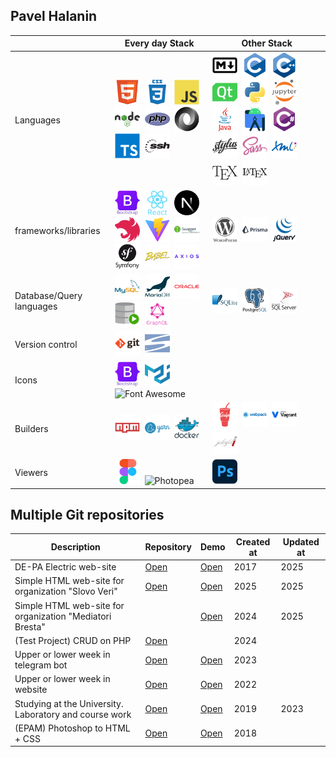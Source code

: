 ## Pavel Halanin

<table>
  <thead>
    <tr>
      <th></th>
      <th>Every day Stack</th>
      <th>Other Stack</th>
    </tr>
  </thead>
  <tbody>
    <tr>
      <td>Languages</td>
      <td>
        <img src="https://github.com/devicons/devicon/blob/master/icons/html5/html5-original.svg" title="HTML5" alt="HTML" width="40" height="40"/>&nbsp;
        <img src="https://github.com/devicons/devicon/blob/master/icons/css3/css3-plain-wordmark.svg"  title="CSS3" alt="CSS" width="40" height="40"/>&nbsp;
        <img src="https://github.com/devicons/devicon/blob/master/icons/javascript/javascript-original.svg" title="JavaScript" alt="JavaScript" width="40" height="40"/>&nbsp;
        <img src="https://github.com/devicons/devicon/blob/master/icons/nodejs/nodejs-original-wordmark.svg" title="JavaScript" alt="JavaScript" width="40" height="40"/>&nbsp;
        <img src="https://github.com/devicons/devicon/blob/master/icons/php/php-original.svg" title="PHP" alt="PHP" width="40" height="40"/>&nbsp;
        <img src="https://github.com/devicons/devicon/blob/master/icons/json/json-original.svg" title="JSON" alt="JSON" width="40" height="40"/>&nbsp;
        <img src="https://github.com/devicons/devicon/blob/master/icons/typescript/typescript-original.svg" title="TypeScript" alt="TypeScript" width="40" height="40"/>&nbsp;
        <img src="https://github.com/devicons/devicon/blob/master/icons/ssh/ssh-original-wordmark.svg" title="TypeScript" alt="TypeScript" width="40" height="40"/>&nbsp;
      </td>
      <td>
        <img src="https://github.com/devicons/devicon/blob/master/icons/markdown/markdown-original.svg" title="Markdown" alt="Markdown" width="40" height="40"/>&nbsp;
        <img src="https://github.com/devicons/devicon/blob/master/icons/c/c-original.svg" title="C" alt="C" width="40" height="40"/>&nbsp;
        <img src="https://github.com/devicons/devicon/blob/master/icons/cplusplus/cplusplus-original.svg" title="C++" alt="C++" width="40" height="40"/>&nbsp;
        <img src="https://github.com/devicons/devicon/blob/master/icons/qt/qt-original.svg" title="Qt" alt="Qt" width="40" height="40"/>&nbsp;
        <img src="https://github.com/devicons/devicon/blob/master/icons/python/python-original.svg" title="Python" alt="Python" width="40" height="40"/>&nbsp
        <img src="https://github.com/devicons/devicon/blob/master/icons/jupyter/jupyter-original-wordmark.svg" title="Jupyter" alt="Jupyter" width="40" height="40"/>&nbsp
        <img src="https://github.com/devicons/devicon/blob/master/icons/java/java-original-wordmark.svg" title="Java" alt="Java" width="40" height="40"/>&nbsp;
        <img src="https://github.com/devicons/devicon/blob/master/icons/androidstudio/androidstudio-original.svg" title="AndroidStudio" alt="AndroidStudio" width="40" height="40"/>&nbsp;
        <img src="https://github.com/devicons/devicon/blob/master/icons/csharp/csharp-original.svg" title="C#" alt="C#" width="40" height="40"/>&nbsp;
        <img src="https://github.com/devicons/devicon/blob/master/icons/stylus/stylus-original.svg" title="Stylus" alt="Stylus" width="40" height="40"/>&nbsp;
        <img src="https://github.com/devicons/devicon/blob/master/icons/sass/sass-original.svg" title="SASS" alt="SASS" width="40" height="40"/>&nbsp;
        <img src="https://github.com/devicons/devicon/blob/master/icons/xml/xml-original.svg" title="XML" alt="XML" width="40" height="40"/>&nbsp;
        <img src="https://github.com/devicons/devicon/blob/master/icons/tex/tex-original.svg" title="TeX" alt="TeX" width="40" height="40"/>&nbsp;
        <img src="https://github.com/devicons/devicon/blob/master/icons/latex/latex-original.svg" title="LaTeX" alt="LaTeX" width="40" height="40"/>&nbsp;
      </td>
    </tr>
    <tr>
      <td>frameworks/libraries</td>
      <td>
        <img src="https://github.com/devicons/devicon/blob/master/icons/bootstrap/bootstrap-original-wordmark.svg" title="Bootstrap" alt="Bootstrap" width="40" height="40"/>&nbsp;
        <img src="https://github.com/devicons/devicon/blob/master/icons/react/react-original-wordmark.svg" title="React" alt="React" width="40" height="40"/>&nbsp;
        <img src="https://github.com/devicons/devicon/blob/master/icons/nextjs/nextjs-original.svg" title="NextJS" alt="NextJS" width="40" height="40"/>&nbsp;
        <img src="https://github.com/devicons/devicon/blob/master/icons/nestjs/nestjs-original.svg" title="NestJS" alt="NestJS" width="40" height="40"/>&nbsp;
        <img src="https://github.com/devicons/devicon/blob/master/icons/vitejs/vitejs-original.svg" title="ViteJS" alt="ViteJS" width="40" height="40"/>&nbsp;
        <img src="https://github.com/devicons/devicon/blob/master/icons/swagger/swagger-original-wordmark.svg" title="Swagger" alt="Swagger" width="40" height="40"/>&nbsp;
        <img src="https://github.com/devicons/devicon/blob/master/icons/symfony/symfony-original-wordmark.svg" title="Symfony" alt="Symfony" width="40" height="40"/>&nbsp;
        <img src="https://github.com/devicons/devicon/blob/master/icons/babel/babel-original.svg" title="Babel" alt="Babel" width="40" height="40"/>&nbsp;
        <img src="https://github.com/devicons/devicon/blob/master/icons/axios/axios-plain-wordmark.svg" title="Axios" alt="Axios" width="40" height="40"/>&nbsp;
      </td>
      <td>
        <img src="https://github.com/devicons/devicon/blob/master/icons/wordpress/wordpress-plain-wordmark.svg" title="WordPress" alt="WordPress" width="40" height="40"/>&nbsp;
        <img src="https://github.com/devicons/devicon/blob/master/icons/prisma/prisma-original-wordmark.svg" title="Prisma" alt="Prisma" width="40" height="40"/>&nbsp;
        <img src="https://github.com/devicons/devicon/blob/master/icons/jquery/jquery-original-wordmark.svg" title="jQuery" alt="jQuery" width="40" height="40"/>&nbsp;
      </td>
    </tr>
    <tr>
      <td>Database/Query languages</td>
      <td>
        <img src="https://github.com/devicons/devicon/blob/master/icons/mysql/mysql-original-wordmark.svg" title="MySQL"  alt="MySQL" width="40" height="40"/>&nbsp;
        <img src="https://github.com/devicons/devicon/blob/master/icons/mariadb/mariadb-original-wordmark.svg" title="MySQL"  alt="MySQL" width="40" height="40"/>&nbsp;
        <img src="https://github.com/devicons/devicon/blob/master/icons/oracle/oracle-original.svg" title="Oracle"  alt="Oracle" width="40" height="40"/>&nbsp;
        <img src="https://github.com/devicons/devicon/blob/master/icons/sqldeveloper/sqldeveloper-original.svg" title="Oracle SQL Developer"  alt="Oracle SQL Developer" width="40" height="40"/>&nbsp;
        <img src="https://github.com/devicons/devicon/blob/master/icons/graphql/graphql-plain-wordmark.svg" title="GraphLite"  alt="GraphLite" width="40" height="40"/>&nbsp;
      </td>
      <td>
        <img src="https://github.com/devicons/devicon/blob/master/icons/sqlite/sqlite-original-wordmark.svg" title="SQLite"  alt="SQLite" width="40" height="40"/>&nbsp;
        <img src="https://github.com/devicons/devicon/blob/master/icons/postgresql/postgresql-original-wordmark.svg" title="PostreSQL"  alt="PostreSQL" width="40" height="40"/>&nbsp;
        <img src="https://github.com/devicons/devicon/blob/master/icons/microsoftsqlserver/microsoftsqlserver-original-wordmark.svg" title="Microsoft SQL Server"  alt="Microsoft SQL Server" width="40" height="40"/>&nbsp;
      </td>
    </tr>
    <tr>
      <td>Version control</td>
      <td>
        <img src="https://github.com/devicons/devicon/blob/master/icons/git/git-original-wordmark.svg" title="Git" alt="Git" width="40" height="40"/>&nbsp;
        <img src="https://github.com/devicons/devicon/blob/master/icons/subversion/subversion-original.svg" title="SVN(SubVersion)" alt="SVN(SubVersion)" width="40" height="40"/>&nbsp;
      </td>
      <td>
      </td>
    </tr>
    <tr>
      <td>Icons</td>
      <td>
        <img src="https://github.com/devicons/devicon/blob/master/icons/bootstrap/bootstrap-original-wordmark.svg" title="Bootstrap Icons" alt="Bootstrap Icons" width="40" height="40"/>&nbsp;
        <img src="https://github.com/devicons/devicon/blob/master/icons/materialui/materialui-original.svg" title="Material Icons / Material Symbols" alt="Material Icons / Material Symbols" width="40" height="40"/>&nbsp;
        <img src="" title="Font Awesome" alt="Font Awesome" width="40" height="40"/>&nbsp;
      </td>
      <td>
      </td>
    </tr>
    <tr>
      <td>Builders</td>
      <td>
        <img src="https://github.com/devicons/devicon/blob/master/icons/npm/npm-original-wordmark.svg" title="npm" alt="npm" width="40" height="40"/>&nbsp;
        <img src="https://github.com/devicons/devicon/blob/master/icons/yarn/yarn-original-wordmark.svg" title="yarn" alt="yarn" width="40" height="40"/>&nbsp;
        <img src="https://github.com/devicons/devicon/blob/master/icons/docker/docker-original-wordmark.svg" title="Vagrant" alt="Vagrant" width="40" height="40"/>&nbsp;
      </td>
      <td>
        <img src="https://github.com/devicons/devicon/blob/master/icons/gulp/gulp-plain.svg" title="Gulp" alt="Gulp" width="40" height="40"/>&nbsp;
        <img src="https://github.com/devicons/devicon/blob/master/icons/webpack/webpack-original-wordmark.svg" title="Webpack" alt="Webpack" width="40" height="40"/>&nbsp;
        <img src="https://github.com/devicons/devicon/blob/master/icons/vagrant/vagrant-original-wordmark.svg" title="Vagrant" alt="Vagrant" width="40" height="40"/>&nbsp;
        <img src="https://github.com/devicons/devicon/blob/master/icons/jekyll/jekyll-original-wordmark.svg" title="Jekyll" alt="Jekyll" width="40" height="40"/>&nbsp;
      </td>
    </tr>
    <tr>
      <td>Viewers</td>
      <td>
        <img src="https://github.com/devicons/devicon/blob/master/icons/figma/figma-original.svg" title="Figma" alt="Figma" width="40" height="40"/>&nbsp;
        <img src="" title="Photopea" alt="Photopea" width="40" height="40"/>&nbsp;
      </td>
      <td>
        <img src="https://github.com/devicons/devicon/blob/master/icons/photoshop/photoshop-original.svg" title="Photoshop" alt="Photoshop" width="40" height="40"/>&nbsp;
      </td>
    </tr>
  </tbody>
</table>

## Multiple Git repositories
<table>
  <thead>
    <tr>
      <th>Description</th>
      <th>Repository</th>
      <th>Demo</th>
      <th>Created at</th>
      <th>Updated at</th>
    </tr>
  </thead>
  <tbody>
    <tr>
      <td>DE-PA Electric web-site</td>
      <td><a href="https://github.com/ooodepa">Open</a></td>
      <td><a href="https://de-pa.by">Open</a></td>
      <td>2017</td>
      <td>2025</td>
    </tr>
    <tr>
      <td>Simple HTML web-site for organization "Slovo Veri"</td>
      <td><a href="https://github.com/brest-slovo-very/brest-slovo-very.github.io">Open</a></td>
      <td><a href="https://brest-slovo-very.github.io">Open</a></td>
      <td>2025</td>
      <td>2025</td>
    </tr>
    <tr>
      <td>Simple HTML web-site for organization "Mediatori Bresta"</td>
      <td></td>
      <td><a href="https://mediatory-brest.by">Open</a></td>
      <td>2024</td>
      <td>2025</td>
    </tr>
    <tr>
      <td>(Test Project) CRUD on PHP</td>
      <td><a href="https://github.com/pavelhalanin/2024-05-17_AtlantBy_PHP-CRUD-pagination">Open</a></td>
      <td></td>
      <td>2024</td>
      <td></td>
    </tr>
    <tr>
      <td>Upper or lower week in telegram bot</td>
      <td><a href="https://github.com/pavelhalanin/2023_GoogleAppsScript_TelegramBot_WhatWeek">Open</a></td>
      <td><a href="https://t.me/St190333_WhatWeekBot">Open</a></td>
      <td>2023</td>
      <td></td>
    </tr>
    <tr>
      <td>Upper or lower week in website</td>
      <td><a href="https://github.com/pavelhalanin/2022-what-week-site">Open</a></td>
      <td><a href="https://pavelhalanin.github.io/2022-what-week-site/#/calendar/2024">Open</a></td>
      <td>2022</td>
      <td></td>
    </tr>
    <tr>
      <td>Studying at the University. Laboratory and course work</td>
      <td><a href="https://github.com/BrSTU-PO4-190333">Open</a></td>
      <td><a href="https://github.com/BrSTU-PO4-190333">Open</a></td>
      <td>2019</td>
      <td>2023</td>
    </tr>
    <tr>
      <td>(EPAM) Photoshop to HTML + CSS</td>
      <td><a href="https://github.com/pavelhalanin/2018-Epam-ItSharkPro-HtmlCssHomework">Open</a></td>
      <td><a href="https://pavelhalanin.github.io/2018-Epam-ItSharkPro-HtmlCssHomework">Open</a></td>
      <td>2018</td>
      <td></td>
    </tr>
  </tbody>
</table>
